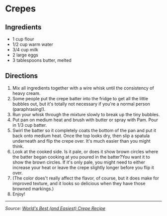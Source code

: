 # Crepes

## Ingredients

- 1 cup flour
- 1/2 cup warm water
- 3/4 cup milk
- 2 large eggs
- 3 tablespoons butter, melted

## Directions

1. Mix all ingredients together with a wire whisk until the consistency of heavy cream.
2. Some people put the crepe batter into the fridge to get all the little bubbles out, but it's totally not necessary if you're a normal person (paraphrasing!).
3. Run your whisk through the mixture slowly to break up the tiny bubbles.
4. Put pan on medium heat and brush with butter or spray with Pam. Pour in 1/3 cup batter.
5. Swirl the batter so it completely coats the bottom of the pan and put it back onto medium heat. Once the top looks dry, then slip a spatula underneath and flip the crepe over. It's much easier than you might think.
6. Look at the cooked side. Is it pale, or does it show brown circles where the batter began cooking at you poured in the batter?You want it to show the brown circles. If it's only pale, you might need to either increase your heat or leave the crepe slightly longer before you flip it over.
7. (The color does't really affect the flavor, of course, but it does make for improved texture, and it looks so delicious when they have those browned markings.)
8. Enjoy!

***

*Source: [World's Best (and Easiest) Crepe Recipe](https://delishably.com/breakfast/How-To-Make-Breakfast-Crepes)*